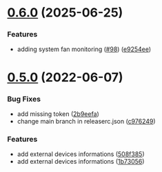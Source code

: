 # [0.6.0](https://github.com/colinodell/python-qnapstats/compare/0.5.0...0.6.0) (2025-06-25)


### Features

* adding system fan monitoring ([#98](https://github.com/colinodell/python-qnapstats/issues/98)) ([e9254ee](https://github.com/colinodell/python-qnapstats/commit/e9254eec25f72802d17a34f09a47c1f80039f8fd))

# [0.5.0](https://github.com/colinodell/python-qnapstats/compare/0.4.0...0.5.0) (2022-06-07)


### Bug Fixes

* add missing token ([2b9eefa](https://github.com/colinodell/python-qnapstats/commit/2b9eefa1f901e96f02ed56b54239bdab4fd88d7c))
* change main branch in releaserc.json ([c976249](https://github.com/colinodell/python-qnapstats/commit/c9762495395ff8586fac643e0ecc5f8405dad30d))


### Features

* add external devices informations ([508f385](https://github.com/colinodell/python-qnapstats/commit/508f3850d9ced07d4a9a33829c2b7f5264929c64))
* add external devices informations ([1b73056](https://github.com/colinodell/python-qnapstats/commit/1b73056035480f9d26755f6a3a7c0ab551cdbf0d))
